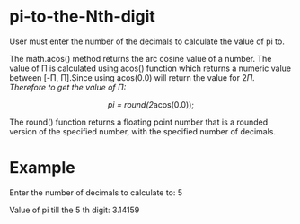 # pi-to-the-Nth-digit


User must enter the number of the decimals to calculate the value of pi to.

The math.acos() method returns the arc cosine value of a number. The value of Π is calculated using acos() function which returns a numeric value between [-Π, Π].Since using acos(0.0) will return the value for 2*Π. Therefore to get the value of Π:
                                  <div align="center"> pi = round(2*acos(0.0));</div>

The round() function returns a floating point number that is a rounded version of the specified number, with the specified number of decimals.

# Example


Enter the number of decimals to calculate to: 5

Value of pi till the 5 th digit: 3.14159
